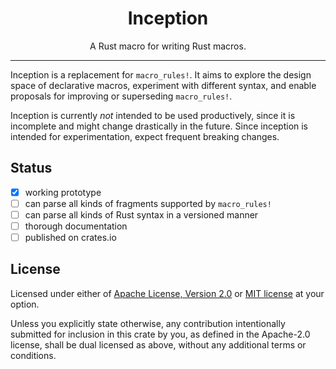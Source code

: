 <div align="center">

# Inception

A Rust macro for writing Rust macros.

</div>

---

Inception is a replacement for `macro_rules!`. It aims to explore the design space of declarative macros, experiment with different syntax, and enable proposals for improving or superseding `macro_rules!`.

Inception is currently _not_ intended to be used productively, since it is incomplete and might change drastically in the future. Since inception is intended for experimentation, expect frequent breaking changes.

## Status

- [x] working prototype
- [ ] can parse all kinds of fragments supported by `macro_rules!`
- [ ] can parse all kinds of Rust syntax in a versioned manner
- [ ] thorough documentation
- [ ] published on crates.io

## License

Licensed under either of [Apache License, Version 2.0](https://www.apache.org/licenses/LICENSE-2.0) or [MIT license](https://opensource.org/license/mit) at your option.

Unless you explicitly state otherwise, any contribution intentionally submitted for inclusion in this crate by you, as defined in the Apache-2.0 license, shall be dual licensed as above, without any additional terms or conditions.
